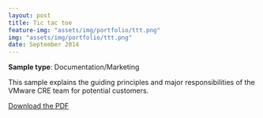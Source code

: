 ```yaml
---
layout: post
title: Tic tac toe
feature-img: "assets/img/portfolio/ttt.png"
img: "assets/img/portfolio/ttt.png"
date: September 2014
---
```

**Sample type**: Documentation/Marketing

This sample explains the guiding principles and major responsibilities of the VMware CRE team for potential customers. 

[Download the PDF](link)

